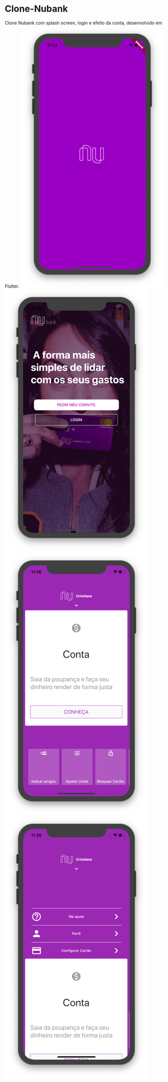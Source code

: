 # Clone-Nubank
Clone Nubank com splash screen, login e efeito da conta, desenvolvido em Flutter.
![App](https://github.com/bvieira1/Clone-Nubank/blob/master/assets/nubank/nubank_splash.png)
![App](https://github.com/bvieira1/Clone-Nubank/blob/master/assets/nubank/nubank_login.png)
![App](https://github.com/bvieira1/Clone-Nubank/blob/master/assets/nubank/nubank1.png)
![App](https://github.com/bvieira1/Clone-Nubank/blob/master/assets/nubank/nubank2.png)

